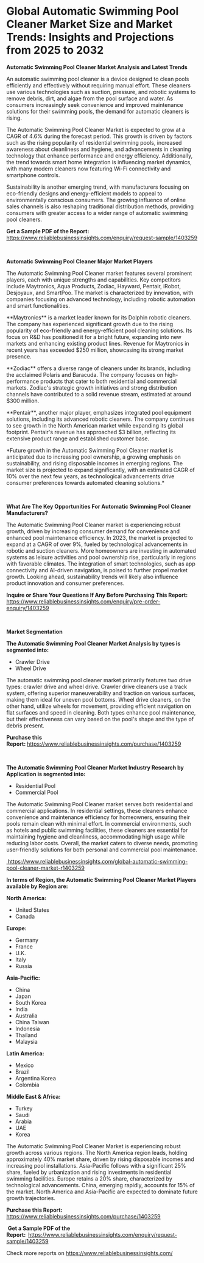<p><h1>Global Automatic Swimming Pool Cleaner Market Size and Market Trends: Insights and Projections from 2025 to 2032</h1></p><p><strong>Automatic Swimming Pool Cleaner Market Analysis and Latest Trends</strong></p>
<p><p>An automatic swimming pool cleaner is a device designed to clean pools efficiently and effectively without requiring manual effort. These cleaners use various technologies such as suction, pressure, and robotic systems to remove debris, dirt, and algae from the pool surface and water. As consumers increasingly seek convenience and improved maintenance solutions for their swimming pools, the demand for automatic cleaners is rising.</p><p>The Automatic Swimming Pool Cleaner Market is expected to grow at a CAGR of 4.6% during the forecast period. This growth is driven by factors such as the rising popularity of residential swimming pools, increased awareness about cleanliness and hygiene, and advancements in cleaning technology that enhance performance and energy efficiency. Additionally, the trend towards smart home integration is influencing market dynamics, with many modern cleaners now featuring Wi-Fi connectivity and smartphone controls.</p><p>Sustainability is another emerging trend, with manufacturers focusing on eco-friendly designs and energy-efficient models to appeal to environmentally conscious consumers. The growing influence of online sales channels is also reshaping traditional distribution methods, providing consumers with greater access to a wider range of automatic swimming pool cleaners.</p></p>
<p><strong>Get a Sample PDF of the Report:&nbsp;</strong> <a href="https://www.reliablebusinessinsights.com/enquiry/request-sample/1403259?utm_campaign=3113&utm_medium=2&utm_source=Github&utm_content=ia&utm_term=28032025&utm_id=automatic-swimming-pool-cleaner">https://www.reliablebusinessinsights.com/enquiry/request-sample/1403259</a></p>
<p>&nbsp;</p>
<p><strong>Automatic Swimming Pool Cleaner Major Market Players</strong></p>
<p><p>The Automatic Swimming Pool Cleaner market features several prominent players, each with unique strengths and capabilities. Key competitors include Maytronics, Aqua Products, Zodiac, Hayward, Pentair, iRobot, Desjoyaux, and SmartPoo. The market is characterized by innovation, with companies focusing on advanced technology, including robotic automation and smart functionalities.</p><p>**Maytronics** is a market leader known for its Dolphin robotic cleaners. The company has experienced significant growth due to the rising popularity of eco-friendly and energy-efficient pool cleaning solutions. Its focus on R&D has positioned it for a bright future, expanding into new markets and enhancing existing product lines. Revenue for Maytronics in recent years has exceeded $250 million, showcasing its strong market presence.</p><p>**Zodiac** offers a diverse range of cleaners under its brands, including the acclaimed Polaris and Baracuda. The company focuses on high-performance products that cater to both residential and commercial markets. Zodiac's strategic growth initiatives and strong distribution channels have contributed to a solid revenue stream, estimated at around $300 million.</p><p>**Pentair**, another major player, emphasizes integrated pool equipment solutions, including its advanced robotic cleaners. The company continues to see growth in the North American market while expanding its global footprint. Pentair's revenue has approached $3 billion, reflecting its extensive product range and established customer base.</p><p>*Future growth in the Automatic Swimming Pool Cleaner market is anticipated due to increasing pool ownership, a growing emphasis on sustainability, and rising disposable incomes in emerging regions. The market size is projected to expand significantly, with an estimated CAGR of 10% over the next few years, as technological advancements drive consumer preferences towards automated cleaning solutions.* </p></p>
<p>&nbsp;</p>
<p><strong>What Are The Key Opportunities For Automatic Swimming Pool Cleaner Manufacturers?</strong></p>
<p><p>The Automatic Swimming Pool Cleaner market is experiencing robust growth, driven by increasing consumer demand for convenience and enhanced pool maintenance efficiency. In 2023, the market is projected to expand at a CAGR of over 9%, fueled by technological advancements in robotic and suction cleaners. More homeowners are investing in automated systems as leisure activities and pool ownership rise, particularly in regions with favorable climates. The integration of smart technologies, such as app connectivity and AI-driven navigation, is poised to further propel market growth. Looking ahead, sustainability trends will likely also influence product innovation and consumer preferences.</p></p>
<p><strong>Inquire or Share Your Questions If Any Before Purchasing This Report:</strong> <a href="https://www.reliablebusinessinsights.com/enquiry/pre-order-enquiry/1403259?utm_campaign=3113&utm_medium=2&utm_source=Github&utm_content=ia&utm_term=28032025&utm_id=automatic-swimming-pool-cleaner">https://www.reliablebusinessinsights.com/enquiry/pre-order-enquiry/1403259</a></p>
<p>&nbsp;</p>
<p><strong>Market Segmentation</strong></p>
<p><strong>The Automatic Swimming Pool Cleaner Market Analysis by types is segmented into:</strong></p>
<p><ul><li>Crawler Drive</li><li>Wheel Drive</li></ul></p>
<p><p>The automatic swimming pool cleaner market primarily features two drive types: crawler drive and wheel drive. Crawler drive cleaners use a track system, offering superior maneuverability and traction on various surfaces, making them ideal for uneven pool bottoms. Wheel drive cleaners, on the other hand, utilize wheels for movement, providing efficient navigation on flat surfaces and speed in cleaning. Both types enhance pool maintenance, but their effectiveness can vary based on the pool's shape and the type of debris present.</p></p>
<p><strong>Purchase this Report:&nbsp;</strong><a href="https://www.reliablebusinessinsights.com/purchase/1403259?utm_campaign=3113&utm_medium=2&utm_source=Github&utm_content=ia&utm_term=28032025&utm_id=automatic-swimming-pool-cleaner">https://www.reliablebusinessinsights.com/purchase/1403259</a></p>
<p>&nbsp;</p>
<p><strong>The Automatic Swimming Pool Cleaner Market Industry Research by Application is segmented into:</strong></p>
<p><ul><li>Residential Pool</li><li>Commercial Pool</li></ul></p>
<p><p>The Automatic Swimming Pool Cleaner market serves both residential and commercial applications. In residential settings, these cleaners enhance convenience and maintenance efficiency for homeowners, ensuring their pools remain clean with minimal effort. In commercial environments, such as hotels and public swimming facilities, these cleaners are essential for maintaining hygiene and cleanliness, accommodating high usage while reducing labor costs. Overall, the market caters to diverse needs, promoting user-friendly solutions for both personal and commercial pool maintenance.</p></p>
<p><a href="https://www.reliablebusinessinsights.com/global-automatic-swimming-pool-cleaner-market-r1403259?utm_campaign=3113&utm_medium=2&utm_source=Github&utm_content=ia&utm_term=28032025&utm_id=automatic-swimming-pool-cleaner">&nbsp;https://www.reliablebusinessinsights.com/global-automatic-swimming-pool-cleaner-market-r1403259</a></p>
<p><strong>In terms of Region, the Automatic Swimming Pool Cleaner Market Players available by Region are:</strong></p>
<p>
    <p> <strong> North America: </strong>
        <ul>
            <li>United States</li>
            <li>Canada</li>
        </ul>
        </p> 
    <p> <strong> Europe: </strong>
        <ul>
            <li>Germany</li>
            <li>France</li>
            <li>U.K.</li>
            <li>Italy</li>
            <li>Russia</li>
        </ul>
        </p> 
    <p> <strong> Asia-Pacific: </strong>
        <ul>
            <li>China</li>
            <li>Japan</li>
            <li>South Korea</li>
            <li>India</li>
            <li>Australia</li>
            <li>China Taiwan</li>
            <li>Indonesia</li>
            <li>Thailand</li>
            <li>Malaysia</li>
        </ul>
        </p> 
    <p> <strong> Latin America: </strong>
        <ul>
            <li>Mexico</li>
            <li>Brazil</li>
            <li>Argentina Korea</li>
            <li>Colombia</li>
        </ul>
        </p> 
    <p> <strong> Middle East & Africa: </strong>
        <ul>
            <li>Turkey</li>
            <li>Saudi</li>
            <li>Arabia</li>
            <li>UAE</li>
            <li>Korea</li>
        </ul>
    </p>
    </p>
<p><p>The Automatic Swimming Pool Cleaner Market is experiencing robust growth across various regions. The North America region leads, holding approximately 40% market share, driven by rising disposable incomes and increasing pool installations. Asia-Pacific follows with a significant 25% share, fueled by urbanization and rising investments in residential swimming facilities. Europe retains a 20% share, characterized by technological advancements. China, emerging rapidly, accounts for 15% of the market. North America and Asia-Pacific are expected to dominate future growth trajectories.</p></p>
<p><strong>Purchase this Report: </strong><a href="https://www.reliablebusinessinsights.com/purchase/1403259?utm_campaign=3113&utm_medium=2&utm_source=Github&utm_content=ia&utm_term=28032025&utm_id=automatic-swimming-pool-cleaner">https://www.reliablebusinessinsights.com/purchase/1403259</a></p>
<p>&nbsp;<strong>Get a Sample PDF of the Report:&nbsp;&nbsp;</strong><a href="https://www.reliablebusinessinsights.com/enquiry/request-sample/1403259?utm_campaign=3113&utm_medium=2&utm_source=Github&utm_content=ia&utm_term=28032025&utm_id=automatic-swimming-pool-cleaner">https://www.reliablebusinessinsights.com/enquiry/request-sample/1403259</a></p>
<p><strong></strong></p>
<p>Check more reports on <a href="https://www.reliablebusinessinsights.com/?utm_campaign=3113&utm_medium=2&utm_source=Github&utm_content=ia&utm_term=28032025&utm_id=automatic-swimming-pool-cleaner">https://www.reliablebusinessinsights.com/</a></p>